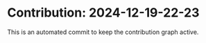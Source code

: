 # Contribution: 2024-12-19-22-23
This is an automated commit to keep the contribution graph active.
